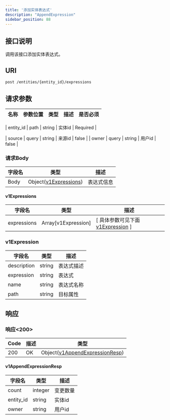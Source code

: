 ```yaml
---
title: '添加实体表达式'
description: "AppendExpression"
sidebar_position: 88
---
```

## 接口说明
调用该接口添加实体表达式。

## URI

```
post /entities/{entity_id}/expressions
```

## 请求参数

| 名称 | 参数位置 | 类型 | 描述 |  是否必须 |
| ---- | ---------- | ----------- | ----------- | ----------- | 

| entity_id | path | string | 实体id |  Required | 

| source | query | string | 来源id |  false |
| owner | query | string | 用户id |  false |


### 请求Body
| 字段名 | 类型 | 描述 |
| ----------- | ------ | ------ |
| Body | Object([v1Expressions](#v1Expressions)) | 表达式信息 |

#### v1Expressions

| 字段名 | 类型 | 描述 |
| ---- | ---- | ----------- |  
| expressions | Array[v1Expression] |  [ 具体参数可见下面 [v1Expression](#v1Expression) ] |





### v1Expression
| 字段名 | 类型 | 描述 |
| ---- | ---- | ----------- | 
| description | string | 表达式描述 | 
| expression | string | 表达式 | 
| name | string | 表达式名称 | 
| path | string | 目标属性 |









## 响应


### 响应<200>
| Code | 描述 | 类型 |
| ---- | ----------- | ------ | 
| 200 | OK | Object([v1AppendExpressionResp](#v1AppendExpressionResp)) |

#### v1AppendExpressionResp

| 字段名 | 类型 | 描述 |
| ---- | ---- | ----------- | 
| count | integer | 变更数量 | 
| entity_id | string | 实体id | 
| owner | string | 用户id |










